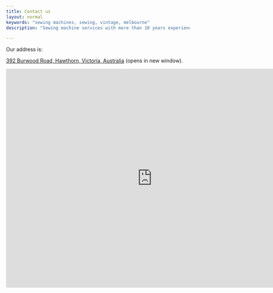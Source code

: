 ```yaml
---
title: Contact us
layout: normal
keywords: "sewing machines, sewing, vintage, melbourne"
description: "Sewing machine services with more than 10 years experience based in Melbourne, Australia"

---
```

<div class="container justify-content-center">
<div class="row">
<div class="col-12 mb-1">
<p class="h2">Our address is:</p>
<p class="has-large-font-size"><a target="_new" href="https://goo.gl/maps/ZCrdykSu2odP6d9P8">392 Burwood Road, Hawthorn, Victoria, Australia</a> (opens in new window).</p>
<div class="text-center">
<iframe src="https://www.google.com/maps/embed?pb=!1m18!1m12!1m3!1d3151.592857437498!2d145.0353055155802!3d-37.82300447975063!2m3!1f0!2f0!3f0!3m2!1i1024!2i768!4f13.1!3m3!1m2!1s0x6ad64232106ec929%3A0xa7fd50a7c2addb08!2s392%20Burwood%20Rd%2C%20Hawthorn%20VIC%203122!5e0!3m2!1sen!2sau!4v1675664306894!5m2!1sen!2sau" width="800" height="600" style="border:0;" allowfullscreen="" loading="lazy" referrerpolicy="no-referrer-when-downgrade"></iframe>
</div>
</div><!-- end col -->
</div><!-- end row -->
</div><!-- end container -->

